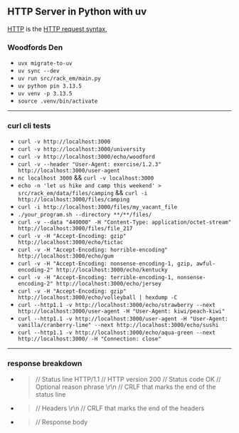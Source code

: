## HTTP Server in Python with uv

[HTTP](https://en.wikipedia.org/wiki/Hypertext_Transfer_Protocol) is the
[HTTP request syntax](https://www.w3.org/Protocols/rfc2616/rfc2616-sec5.html),

### Woodfords Den
  - ```uvx migrate-to-uv```
  - ```uv sync --dev```
  - ```uv run src/rack_em/main.py```
  - ```uv python pin 3.13.5```
  - ```uv venv -p 3.13.5```
  - ```source .venv/bin/activate```

---

### curl cli tests
  - ```curl -v http://localhost:3000```
  - ```curl -v http://localhost:3000/university```
  - ```curl -v http://localhost:3000/echo/woodford```
  - ```curl -v --header "User-Agent: exercise/1.2.3" http://localhost:3000/user-agent```
  - ```nc localhost 3000``` && ```curl -v localhost:3000```
  - ```echo -n 'let us hike and camp this weekend' > src/rack_em/data/files/camping``` && 
    ```curl -i http://localhost:3000/files/camping```
  - ```curl -i http://localhost:3000/files/my_vacant_file```
  - ```./your_program.sh --directory **/**/files/```
  - ```curl -v --data "440000" -H "Content-Type: application/octet-stream" http://localhost:3000/files/file_217```
  - ```curl -v -H "Accept-Encoding: gzip" http://localhost:3000/echo/tictac```
  - ```curl -v -H "Accept-Encoding: horrible-encoding" http://localhost:3000/echo/gum```
  - ```curl -v -H "Accept-Encoding: nonsense-encoding-1, gzip, awful-encoding-2" http://localhost:3000/echo/kentucky```
  - ```curl -v -H "Accept-Encoding: terrible-encoding-1, nonsense-encoding-2" http://localhost:3000/echo/jersey```
  - ```curl -v -H "Accept-Encoding: gzip" http://localhost:3000/echo/volleyball | hexdump -C```
  - ```curl --http1.1 -v http://localhost:3000/echo/strawberry --next http://localhost:3000/user-agent -H "User-Agent: kiwi/peach-kiwi"```
  - ```curl --http1.1 -v http://localhost:3000/user-agent -H "User-Agent: vanilla/cranberry-lime" --next http://localhost:3000/echo/sushi```
  - ```curl --http1.1 -v http://localhost:3000/echo/aqua-green --next http://localhost:3000/ -H "Connection: close"```
---

### response breakdown
  - > // Status line
HTTP/1.1  // HTTP version
200       // Status code
OK        // Optional reason phrase
\r\n      // CRLF that marks the end of the status line

  - >// Headers
\r\n      // CRLF that marks the end of the headers

  - >// Response body
